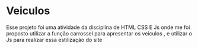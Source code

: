# Veiculos
Esse projeto foi uma atividade da disciplina de HTML CSS E Js onde me foi proposto utilizar a função carrossel para apresentar os veiculos , e utilizar o Js para realizar essa estilização do site  
